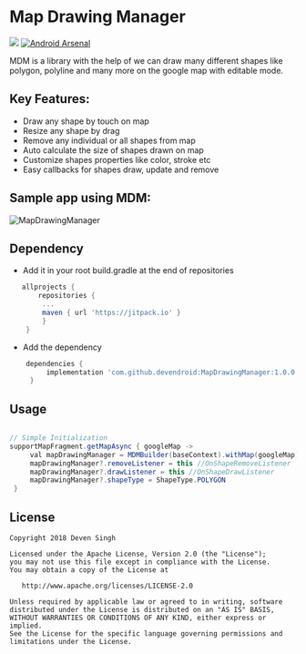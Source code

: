 # Map Drawing Manager
[![](https://jitpack.io/v/devendroid/MapDrawingManager.svg)](https://jitpack.io/#devendroid/MapDrawingManager)
[![Android Arsenal]( https://img.shields.io/badge/Android%20Arsenal-Map%20Drawing%20Manager-green.svg?style=flat )]( https://android-arsenal.com/details/1/7980 )

MDM is a library with the help of we can draw many different shapes like polygon, polyline and many more on the google map with editable mode.

## Key Features:
- Draw any shape by touch on map
- Resize any shape by drag
- Remove any individual or all shapes from map
- Auto calculate the size of shapes drawn on map
- Customize shapes properties like color, stroke etc
- Easy callbacks for shapes draw, update and remove

## Sample app using MDM:
![MapDrawingManager](/assets/mdm1.0.0.gif)

## Dependency
- Add it in your root build.gradle at the end of repositories
```gradle
   allprojects {
       repositories {
    	...
    	maven { url 'https://jitpack.io' }
    	}
    }
```
- Add the dependency
```gradle
    dependencies {
         implementation 'com.github.devendroid:MapDrawingManager:1.0.0'
     }

```

## Usage
```java

// Simple Initialization
supportMapFragment.getMapAsync { googleMap ->
     val mapDrawingManager = MDMBuilder(baseContext).withMap(googleMap).build()
     mapDrawingManager?.removeListener = this //OnShapeRemoveListener
     mapDrawingManager?.drawListener = this //OnShapeDrawListener
     mapDrawingManager?.shapeType = ShapeType.POLYGON
 }

```


## License
```
Copyright 2018 Deven Singh

Licensed under the Apache License, Version 2.0 (the "License");
you may not use this file except in compliance with the License.
You may obtain a copy of the License at

   http://www.apache.org/licenses/LICENSE-2.0

Unless required by applicable law or agreed to in writing, software
distributed under the License is distributed on an "AS IS" BASIS,
WITHOUT WARRANTIES OR CONDITIONS OF ANY KIND, either express or implied.
See the License for the specific language governing permissions and
limitations under the License.
```

